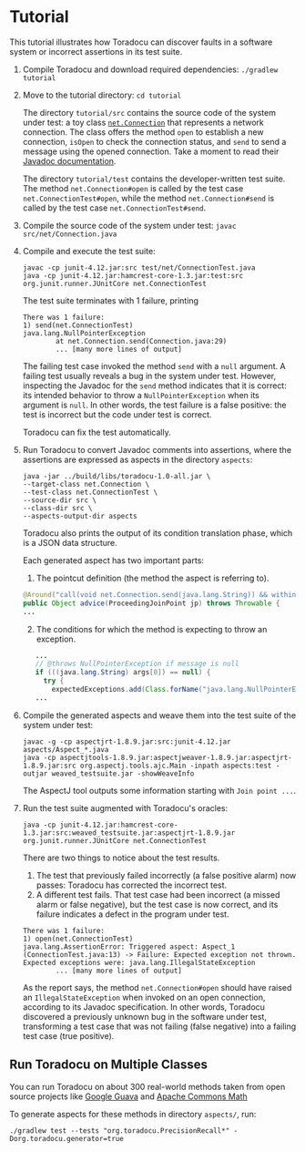 # Tutorial

This tutorial illustrates how Toradocu can discover
faults in a software system or incorrect assertions in its test suite.

1. Compile Toradocu and download required dependencies: `./gradlew tutorial`

2. Move to the tutorial directory: `cd tutorial`

   The directory `tutorial/src` contains the source code of the system
   under test:  a toy class [`net.Connection`](https://github.com/albertogoffi/toradocu/blob/master/tutorial/src/net/Connection.java) that represents a network
   connection.  The class offers the method `open` to establish a new
   connection, `isOpen` to check the connection status, and `send` to send
   a message using the opened connection.  Take a moment to read their
   [Javadoc documentation](https://github.com/albertogoffi/toradocu/blob/master/tutorial/src/net/Connection.java).

   The directory `tutorial/test` contains the developer-written test
   suite.
   The method `net.Connection#open` is called by the test case `net.ConnectionTest#open`, while
   the method `net.Connection#send` is called by the test case `net.ConnectionTest#send`.

3. Compile the source code of the system under test: `javac src/net/Connection.java`

4. Compile and execute the test suite:
   ```
   javac -cp junit-4.12.jar:src test/net/ConnectionTest.java
   java -cp junit-4.12.jar:hamcrest-core-1.3.jar:test:src org.junit.runner.JUnitCore net.ConnectionTest
   ```
   The test suite terminates with 1 failure, printing
   ```
   There was 1 failure:
   1) send(net.ConnectionTest)
   java.lang.NullPointerException
           at net.Connection.send(Connection.java:29)
           ... [many more lines of output]
   ```
   The failing test case invoked the method `send` with a `null` argument.
   A failing test usually reveals a bug in the system under test.
   However,
   inspecting the Javadoc for the `send` method indicates that it is correct:
   its intended behavior to throw a
   `NullPointerException` when its argument is `null`.
   In other words, the test failure is a
   false positive: the test is incorrect but the code under test is correct.

   Toradocu can fix the test automatically.

5. Run Toradocu to convert Javadoc comments into assertions, where the
   assertions are expressed as aspects in the directory `aspects`:
   ```
   java -jar ../build/libs/toradocu-1.0-all.jar \
   --target-class net.Connection \
   --test-class net.ConnectionTest \
   --source-dir src \
   --class-dir src \
   --aspects-output-dir aspects
   ```
   Toradocu also prints the output of its condition translation phase, which is a JSON data
   structure.

   Each generated aspect has two important parts:
   1. The pointcut definition (the method the aspect is referring to).
   ```java
   @Around("call(void net.Connection.send(java.lang.String)) && within(net.ConnectionTest)")
   public Object advice(ProceedingJoinPoint jp) throws Throwable {
   ...
   ```
   2. The conditions for which the method is expecting to throw an exception.
   ```java
      ...
      // @throws NullPointerException if message is null
      if (((java.lang.String) args[0]) == null) {
        try {
          expectedExceptions.add(Class.forName("java.lang.NullPointerException"));
      ...
   ```

6. Compile the generated aspects and weave them into the test suite of the system under test:
   ```
   javac -g -cp aspectjrt-1.8.9.jar:src:junit-4.12.jar aspects/Aspect_*.java
   java -cp aspectjtools-1.8.9.jar:aspectjweaver-1.8.9.jar:aspectjrt-1.8.9.jar:src org.aspectj.tools.ajc.Main -inpath aspects:test -outjar weaved_testsuite.jar -showWeaveInfo
   ```
   The AspectJ tool outputs some information starting with `Join point ...`.

7. Run the test suite augmented with Toradocu's oracles:
   ```
   java -cp junit-4.12.jar:hamcrest-core-1.3.jar:src:weaved_testsuite.jar:aspectjrt-1.8.9.jar org.junit.runner.JUnitCore net.ConnectionTest
   ```
   There are two things to notice about the test results.
    1. The test that previously failed incorrectly (a false positive alarm)
       now passes:  Toradocu has corrected the incorrect test.
    2. A different test fails.  That test case had been incorrect (a missed
       alarm or false negative), but the test case is now correct,
       and its failure indicates a defect in the program under test.

   ```
   There was 1 failure:
   1) open(net.ConnectionTest)
   java.lang.AssertionError: Triggered aspect: Aspect_1 (ConnectionTest.java:13) -> Failure: Expected exception not thrown. Expected exceptions were: java.lang.IllegalStateException
           ... [many more lines of output]
   ```
   As the report says, the method `net.Connection#open` should have raised
   an `IllegalStateException` when invoked on an open connection, according
   to its Javadoc specification.
   In other words, Toradocu discovered a previously unknown bug in the software
   under test, transforming a test case that was not failing (false negative) into a failing
   test case (true positive).

## Run Toradocu on Multiple Classes

You can run Toradocu on about 300 real-world methods taken from
open source projects like
[Google Guava](https://github.com/google/guava) and
[Apache Commons Math](https://commons.apache.org/proper/commons-math/)

To generate aspects for these methods in directory `aspects/`, run:
```
./gradlew test --tests "org.toradocu.PrecisionRecall*" -Dorg.toradocu.generator=true
```
